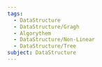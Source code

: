 ```yaml
---
tags:
  - DataStructure
  - DataStructure/Gragh
  - Algorythem
  - DataStructure/Non-Linear
  - DataStructure/Tree
subject: DataStructure
---
```

